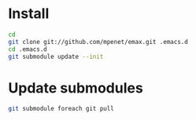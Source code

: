 
# Install

```bash
cd
git clone git://github.com/mpenet/emax.git .emacs.d
cd .emacs.d
git submodule update --init
```

# Update submodules

```bash
git submodule foreach git pull
```